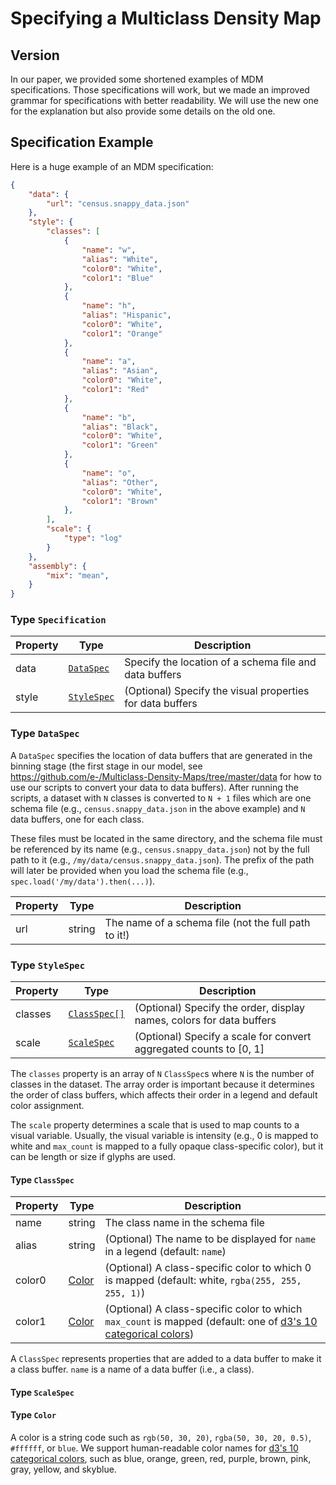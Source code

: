 # Specifying a Multiclass Density Map

## Version

In our paper, we provided some shortened examples of MDM specifications.
Those specifications will work, but we made an improved grammar for specifications with better readability.
We will use the new one for the explanation but also provide some details on the old one.

## Specification Example
Here is a huge example of an MDM specification:

```json
{
    "data": { 
        "url": "census.snappy_data.json"
    },
    "style": {
        "classes": [
            {
                "name": "w",
                "alias": "White",
                "color0": "White",
                "color1": "Blue"
            },
            {
                "name": "h",
                "alias": "Hispanic",
                "color0": "White",
                "color1": "Orange"
            },
            {
                "name": "a",
                "alias": "Asian",
                "color0": "White",
                "color1": "Red"
            },
            {
                "name": "b",
                "alias": "Black",
                "color0": "White",
                "color1": "Green"
            },
            {
                "name": "o",
                "alias": "Other",
                "color0": "White",
                "color1": "Brown"
            },
        ],
        "scale": {
            "type": "log"
        }
    },
    "assembly": {
        "mix": "mean",
    }
}
```

### Type `Specification`

| Property | Type | Description |
| - | - | -
| data | [`DataSpec`](#type-dataspec) | Specify the location of a schema file and data buffers |
| style | [`StyleSpec`](#type-stylespec) | (Optional) Specify the visual properties for data buffers |


### Type `DataSpec`

A `DataSpec` specifies the location of data buffers that are generated in the binning stage (the first stage in our model, see <https://github.com/e-/Multiclass-Density-Maps/tree/master/data> for how to use our scripts to convert your data to data buffers).
After running the scripts, a dataset with `N` classes is converted to `N + 1` files which are one schema file (e.g., `census.snappy_data.json` in the above example) and `N` data buffers, one for each class.

These files must be located in the same directory, and the schema file must be referenced by its name (e.g., `census.snappy_data.json`) not by the full path to it (e.g., `/my/data/census.snappy_data.json`). The prefix of the path will later be provided when you load the schema file (e.g., `spec.load('/my/data').then(...)`).

| Property | Type | Description |
| - | - | - |
| url | string | The name of a schema file (not the full path to it!) |

### Type `StyleSpec`

| Property | Type | Description |
| - | - | -
| classes | [`ClassSpec[]`](#type-classspec) | (Optional) Specify the order, display names, colors for data buffers |
| scale | [`ScaleSpec`](#type-scalespec) | (Optional) Specify a scale for convert aggregated counts to [0, 1]  |

The `classes` property is an array of `N` `ClassSpec`s where `N` is the number of classes in the dataset. The array order is important because it determines the order of class buffers, which affects their order in a legend and default color assignment.

The `scale` property determines a scale that is used to map counts to a visual variable. Usually, the visual variable is intensity (e.g., 0 is mapped to white and `max_count` is mapped to a fully opaque class-specific color), but it can be length or size if glyphs are used.

#### Type `ClassSpec`

| Property | Type | Description |
| - | - | - |
| name | string | The class name in the schema file  |
| alias | string | (Optional) The name to be displayed for `name` in a legend (default: `name`)|
| color0 | [Color](#type-color) | (Optional) A class-specific color to which 0 is mapped (default: white, `rgba(255, 255, 255, 1)`) |
| color1 | [Color](#type-color) | (Optional) A class-specific color to which `max_count` is mapped (default: one of [d3's 10 categorical colors](http://bl.ocks.org/aaizemberg/78bd3dade9593896a59d)) |

A `ClassSpec` represents properties that are added to a data buffer to make it a class buffer. `name` is a name of a data buffer (i.e., a class).

#### Type `ScaleSpec`


#### Type `Color`

A color is a string code such as `rgb(50, 30, 20)`, `rgba(50, 30, 20, 0.5)`, `#ffffff`, or `blue`. We support human-readable color names for [d3's 10 categorical colors](http://bl.ocks.org/aaizemberg/78bd3dade9593896a59d), such as blue, orange, green, red, purple, brown, pink, gray, yellow, and skyblue.


